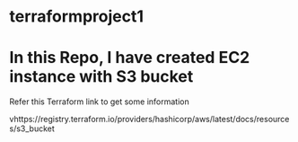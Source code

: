 # terraformproject1

# In this Repo, I have created EC2 instance with S3 bucket 

Refer this Terraform link to get some information

vhttps://registry.terraform.io/providers/hashicorp/aws/latest/docs/resources/s3_bucket
